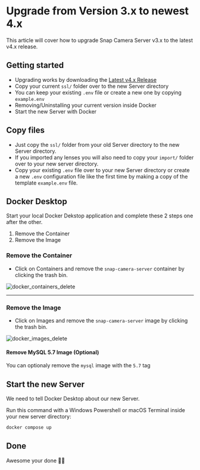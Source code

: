 # Upgrade from Version 3.x to newest 4.x
This article will cover how to upgrade Snap Camera Server v3.x to the latest v4.x release.

## Getting started
* Upgrading works by downloading the [Latest v4.x Release](https://github.com/ptrumpis/snap-camera-server/releases/latest)
* Copy your current `ssl/` folder over to the new Server directory
* You can keep your existing `.env` file or create a new one by copying `example.env`
* Removing/Uninstalling your current version inside Docker
* Start the new Server with Docker

## Copy files
* Just copy the `ssl/` folder from your old Server directory to the new Server directory.
* If you imported any lenses you will also need to copy your `import/` folder over to your new server directory.
* Copy your existing `.env` file over to your new Server directory or create a new `.env` configuration file like the first time by making a copy of the template `example.env` file.

## Docker Desktop
Start your local Docker Dekstop application and complete these 2 steps one after the other.

1. Remove the Container
2. Remove the Image

### Remove the Container
* Click on Containers and remove the `snap-camera-server` container by clicking the trash bin.

![docker_containers_delete](https://user-images.githubusercontent.com/116500225/222521467-1875b4c5-d05a-4506-8c54-be705ced6f5a.PNG)

---

### Remove the Image
* Click on Images and remove the `snap-camera-server` image by clicking the trash bin.

![docker_images_delete](https://user-images.githubusercontent.com/116500225/222521469-7f20e5bd-b963-4dbb-b583-461531de809e.PNG)

#### Remove MySQL 5.7 Image (Optional) 
You can optionaly remove the `mysql` image with the `5.7` tag

## Start the new Server
We need to tell Docker Desktop about our new Server.

Run this command with a Windows Powershell or macOS Terminal inside your new server directory:
```bash
docker compose up
```

## Done
Awesome your done 🥳🎉
